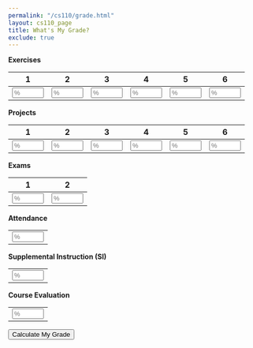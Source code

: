 ```yaml
---
permalink: "/cs110/grade.html"
layout: cs110_page
title: What's My Grade?
exclude: true
---
```


<div class="aside">
    <div class="container-fluid">
      <span><b>Exercises</b></span>
      <table class="table">
        <thead>
          <tr class="row">
            <th scope="col" class="text-center col-1">1</th>
            <th scope="col" class="text-center col-1">2</th>
            <th scope="col" class="text-center col-1">3</th>
            <th scope="col" class="text-center col-1">4</th>
            <th scope="col" class="text-center col-1">5</th>
            <th scope="col" class="text-center col-1">6</th>
          </tr>
        </thead>
        <tr class="row">
          <td class="col-1">
            <input id="exer1" type="number" min="0" max="100" size="10" class="form-control" placeholder="%"/>
          </td>
          <td class="col-1">
            <input id="exer2" type="number" min="0" max="100" size="10" class="form-control" placeholder="%"/>
          </td>
          <td class="col-1">
            <input id="exer3" type="number" min="0" max="100" size="10" class="form-control" placeholder="%"/>
          </td>
          <td class="col-1">
            <input id="exer4" type="number" min="0" max="100" size="10" class="form-control" placeholder="%"/>
          </td>
          <td class="col-1">
            <input id="exer5" type="number" min="0" max="100" size="10" class="form-control" placeholder="%"/>
          </td>
          <td class="col-1">
            <input id="exer6" type="number" min="0" max="100" size="10" class="form-control" placeholder="%"/>
          </td>
        </tr>
      </table>
      <p/>
      <span><b>Projects</b></span>
      <table class="table">
        <thead>
          <tr class="row">
            <th scope="col" class="text-center col-1">1</th>
            <th scope="col" class="text-center col-1">2</th>
            <th scope="col" class="text-center col-1">3</th>
            <th scope="col" class="text-center col-1">4</th>
            <th scope="col" class="text-center col-1">5</th>
            <th scope="col" class="text-center col-1">6</th>
          </tr>
        </thead>
        <tr class="row">
          <td class="col-1">
            <input id="proj1" type="number" min="0" max="100" size="10" class="form-control" placeholder="%"/>
          </td>
          <td class="col-1">
            <input id="proj2" type="number" min="0" max="100" size="10" class="form-control" placeholder="%"/>
          </td>
          <td class="col-1">
            <input id="proj3" type="number" min="0" max="100" size="10" class="form-control" placeholder="%"/>
          </td>
          <td class="col-1">
            <input id="proj4" type="number" min="0" max="100" size="10" class="form-control" placeholder="%"/>
          </td>
          <td class="col-1">
            <input id="proj5" type="number" min="0" max="100" size="10" class="form-control" placeholder="%"/>
          </td>
          <td class="col-1">
            <input id="proj6" type="number" min="0" max="100" size="10" class="form-control" placeholder="%"/>
          </td>
        </tr>
      </table>
      <p/>
      <span><b>Exams</b></span>
      <table class="table">
        <thead>
          <tr class="row">
            <th scope="col" class="text-center col-1">1</th>
            <th scope="col" class="text-center col-1">2</th>
          </tr>
        </thead>
        <tr class="row">
          <td class="col-1">
            <input id="exam1" type="number" min="0" max="100" size="10" class="form-control" placeholder="%"/>
          </td>
          <td class="col-1">
            <input id="exam2" type="number" min="0" max="100" size="10" class="form-control" placeholder="%"/>
          </td>
        </tr>
      </table>
      <p/>
    <p/>
    <span><b>Attendance</b></span>
    <table>
      <tr>
        <td><input id="attendance" type="number" min="0" max="100" size="10" class="form-control" placeholder="%"/></td>
    </tr>
    </table>
    <p/>
    <p/>
    <span><b>Supplemental Instruction (SI)</b></span>
    <table>
      <tr>
        <td><input id="si" type="number" min="0" max="100" size="10" class="form-control" placeholder="%"/></td>
      </tr>
    </table>
    <p/>
    <p/>
    <span><b>Course Evaluation</b></span>
    <table>
      <tr>
        <td><input id="eval" type="number" min="0" max="100" size="10" class="form-control" placeholder="%"/></td>
      </tr>
    </table>
    <p/>
    <p/>
    <input class="btn btn-info" type="button" value="Calculate My Grade" onclick="grade()"/>
    <p/>
      <div class="scores"></div>
      <p/>
      <h2><div class="grade"></div></h2>
      <div class="disclaimer"></div>
    </div>
    <script src="https://code.jquery.com/jquery-3.2.1.slim.min.js"
            integrity="sha384-KJ3o2DKtIkvYIK3UENzmM7KCkRr/rE9/Qpg6aAZGJwFDMVNA/GpGFF93hXpG5KkN"
            crossorigin="anonymous">
    </script>
    <script src="https://cdnjs.cloudflare.com/ajax/libs/popper.js/1.12.9/umd/popper.min.js"
            integrity="sha384-ApNbgh9B+Y1QKtv3Rn7W3mgPxhU9K/ScQsAP7hUibX39j7fakFPskvXusvfa0b4Q"
            crossorigin="anonymous">
    </script>
    <script src="https://maxcdn.bootstrapcdn.com/bootstrap/4.0.0/js/bootstrap.min.js"
            integrity="sha384-JZR6Spejh4U02d8jOt6vLEHfe/JQGiRRSQQxSfFWpi1MquVdAyjUar5+76PVCmYl"
            crossorigin="anonymous">
    </script>
    <script type="text/javascript">
// Return an object containing the assessment types and counts.
function assessments() {
    var assessments = new Object();
    assessments.exercise = 6;
    assessments.project = 6;
    assessments.exam = 2;
    assessments.attendance = 1;
    assessments.si = 1;
    assessments.evals = 1;
    return assessments;
}

// Return an object containing weights for calculating student grade.
function weights() {
    var weights = new Object();
    weights.exercise = 1;
    weights.project = 4;
    weights.exam = 35;
    weights.attendance = 5;
    weights.si = 3;
    weights.evals = 1;
    return weights;
}

// Return letter grade corresponding to the specified percentage score
function score2grade(score) {
    if (score < 60) {
        return "F";
    }
    else if (score < 63) {
        return "D-";
    }
    else if (score < 67) {
        return "D";
    }
    else if (score < 70) {
        return "D+";
    }
    else if (score < 73) {
        return "C-";
    }
    else if (score < 77) {
        return "C";
    }
    else if (score < 80) {
        return "C+";
    }
    else if (score < 83) {
        return "B-";
    }
    else if (score < 87) {
        return "B";
    }
    else if (score < 90) {
        return "B+";
    }
    else if (score < 93) {
        return "A-";
    }
    else if (score < 100) {
        return "A";
    }
    else {
        return "A+";
    }
}

// Return true if score is within half-a-point of a grade boundary, and false otherwise.
function borderline(score) {
    return score >= 92.5 && score < 93 || 
        score >= 89.5 && score < 90 ||
        score >= 86.5 && score < 87 ||
        score >= 82.5 && score < 83 ||
        score >= 79.5 && score < 80 ||
        score >= 76.5 && score < 77 ||
        score >= 72.5 && score < 73 ||
        score >= 69.5 && score < 70 ||
        score >= 66.5 && score < 67 ||
        score >= 62.5 && score < 63 ||
        score >= 59.5 && score < 60;
}

// Return the non-NaN elements of the list a as a list of floats.
function graded(a) {
    return a.filter(Boolean).map(function(item) {return parseFloat(item)});
}

// Return the sum of the values in the list a.
function sum(a) {
    return a.reduce(function(x, y) {return x + y});
}

function grade() {
    var scores = new Object();
    scores.exercise = [];
    scores.exercise.push($("#exer1").val());
    scores.exercise.push($("#exer2").val());
    scores.exercise.push($("#exer3").val());
    scores.exercise.push($("#exer4").val());
    scores.exercise.push($("#exer5").val());
    scores.exercise.push($("#exer6").val());
    scores.project = [];
    scores.project.push($("#proj1").val());
    scores.project.push($("#proj2").val());
    scores.project.push($("#proj3").val());
    scores.project.push($("#proj4").val());
    scores.project.push($("#proj5").val());
    scores.project.push($("#proj6").val());
    scores.exam = [];
    scores.exam.push($("#exam1").val());
    scores.exam.push($("#exam2").val());
    scores.attendance = [];
    scores.attendance.push($("#attendance").val());
    scores.si = [];
    scores.si.push($("#si").val());
    scores.evals = [];
    scores.evals.push($("#eval").val());
    
    var a = assessments();
    var w = weights();
    var score = 0.0;
    var total = 0.0;

    // Exercises
    var exercises = graded(scores.exercise);
    if (exercises.length == a.exercise) {
        // Drop the lowest exercise score.
        exercises.sort(function(x, y) {return x - y});
        exercises.reverse();
        exercises = exercises.slice(0, -1);
    }
    if (exercises.length > 0) {
        score += w.exercise / 100.0 * sum(exercises);
        total += w.exercise * exercises.length;
    }

    // Projects
    var projects = graded(scores.project);
    if (projects.length == a.project) {
        // Drop the lowest project score.
        projects.sort(function(x, y) {return x - y});
        projects.reverse();
        projects = projects.slice(0, -1);
    }
    if (projects.length > 0) {
        score += w.project / 100.0 * sum(projects);
        total += w.project * projects.length;
    }
    
    // Exams
    var exams = graded(scores.exam);
    if (exams.length == a.exam) {
        // If both exam scores >= 80%, max exam score is the exam average.
        if (exams[0] >= 80 && exams[1] >= 80) {
            exams[0] = exams[1] = Math.max(exams[0], exams[1]);
        }
    }
    if (exams.length > 0) {
        score += w.exam / 100.0 * sum(exams);
        total += w.exam * exams.length;
    }

    // Attendance.
    var attendance = graded(scores.attendance);
    if (attendance.length == a.attendance) {
        score += w.attendance / 100.0 * attendance[0]; 
        total += w.attendance * attendance.length;
    }
        
    // Supplemental instruction
    si = graded(scores.si);
    if (si.length == a.si) {
        score += w.si / 100.0 * scores.si[0];
    }
    
    // Course evaluation
    var evals = graded(scores.evals);
    if (evals.length == a.evals) {
        score += w.evals / 100.0 * scores.evals[0];
    }

    score = total > 0.0 ? score / total * 100.0 : score;
    if (borderline(score)) {
        score = Math.ceil(score);
    }
    
    var grade = "";
    if (score >= 70) {
        grade = '<span><font color="green">' +
            score.toFixed(2) + ' (' + score2grade(score) + ')</font></span>';
    }
    else if (score >= 60) {
        grade = '<span><font color="orange">' +
            score.toFixed(2) + ' (' + score2grade(score) + ')</font></span>';
    }
    else {
        grade = '<span><font color="red">' +
            score.toFixed(2) + ' (' + score2grade(score) + ')</font></span>';
    }
    var disclaimer = "The above grade accurately reflects the grading scheme for the course only when all the scores have been entered."
    $(".grade").html(grade);
    $(".disclaimer").html(disclaimer);
}
      </script>
  </div>

